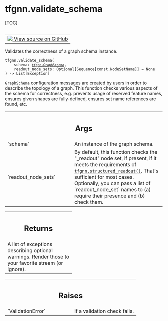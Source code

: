 # tfgnn.validate_schema

[TOC]

<!-- Insert buttons and diff -->

<table class="tfo-notebook-buttons tfo-api nocontent" align="left">
<td>
  <a target="_blank" href="https://github.com/tensorflow/gnn/tree/master/tensorflow_gnn/graph/schema_validation.py#L45-L77">
    <img src="https://www.tensorflow.org/images/GitHub-Mark-32px.png" />
    View source on GitHub
  </a>
</td>
</table>

Validates the correctness of a graph schema instance.

<pre class="devsite-click-to-copy prettyprint lang-py tfo-signature-link">
<code>tfgnn.validate_schema(
    schema: <a href="../tfgnn/GraphSchema.md"><code>tfgnn.GraphSchema</code></a>,
    readout_node_sets: Optional[Sequence[const.NodeSetName]] = None
) -> List[Exception]
</code></pre>

<!-- Placeholder for "Used in" -->

`GraphSchema` configuration messages are created by users in order to describe
the topology of a graph. This function checks various aspects of the schema
for correctness, e.g. prevents usage of reserved feature names, ensures given
shapes are fully-defined, ensures set name references are found, etc.

<!-- Tabular view -->
 <table class="responsive fixed orange">
<colgroup><col width="214px"><col></colgroup>
<tr><th colspan="2"><h2 class="add-link">Args</h2></th></tr>

<tr>
<td>
`schema`<a id="schema"></a>
</td>
<td>
An instance of the graph schema.
</td>
</tr><tr>
<td>
`readout_node_sets`<a id="readout_node_sets"></a>
</td>
<td>
By default, this function checks the "_readout" node set,
if present, if it meets the requirements of <a href="../tfgnn/structured_readout.md"><code>tfgnn.structured_readout()</code></a>.
That's sufficient for most cases. Optionally, you can pass a list of
`readout_node_set` names to (a) require their presence and (b) check them.
</td>
</tr>
</table>

<!-- Tabular view -->
 <table class="responsive fixed orange">
<colgroup><col width="214px"><col></colgroup>
<tr><th colspan="2"><h2 class="add-link">Returns</h2></th></tr>
<tr class="alt">
<td colspan="2">
A list of exceptions describing optional warnings.
Render those to your favorite stream (or ignore).
</td>
</tr>

</table>



<!-- Tabular view -->
 <table class="responsive fixed orange">
<colgroup><col width="214px"><col></colgroup>
<tr><th colspan="2"><h2 class="add-link">Raises</h2></th></tr>

<tr>
<td>
`ValidationError`<a id="ValidationError"></a>
</td>
<td>
If a validation check fails.
</td>
</tr>
</table>
